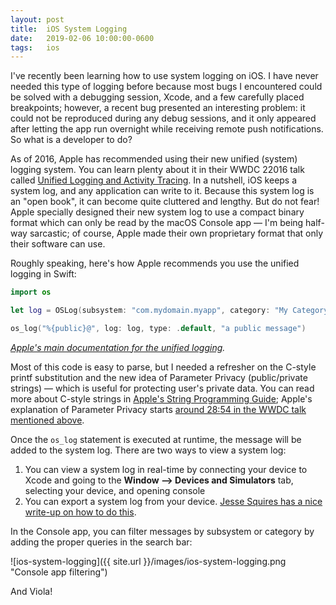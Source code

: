 ```yaml
---
layout: post
title:  iOS System Logging
date:   2019-02-06 10:00:00-0600
tags:   ios
---
```


I've recently been learning how to use system logging on iOS. I have never needed this type of logging before because most bugs I encountered could be solved with a debugging session, Xcode, and a few carefully placed breakpoints; however, a recent bug presented an interesting problem: it could not be reproduced during any debug sessions, and it only appeared after letting the app run overnight while receiving remote push notifications. So what is a developer to do?

As of 2016, Apple has recommended using their new unified (system) logging system. You can learn plenty about it in their WWDC 22016 talk called [Unified Logging and Activity Tracing](https://developer.apple.com/videos/play/wwdc2016/721/). In a nutshell, iOS keeps a system log, and any application can write to it. Because this system log is an "open book", it can become quite cluttered and lengthy. But do not fear! Apple specially designed their new system log to use a compact binary format which can only be read by the macOS Console app — I'm being half-way sarcastic; of course, Apple made their own proprietary format that only their software can use.

Roughly speaking, here's how Apple recommends you use the unified logging in Swift:

```swift
import os

let log = OSLog(subsystem: "com.mydomain.myapp", category: "My Category")

os_log("%{public}@", log: log, type: .default, "a public message")
```

_[Apple's main documentation for the unified logging](https://developer.apple.com/documentation/os/logging)._

Most of this code is easy to parse, but I needed a refresher on the C-style printf substitution and the new idea of Parameter Privacy (public/private strings) — which is useful for protecting user's private data. You can read more about C-style strings in [Apple's String Programming Guide](https://developer.apple.com/library/archive/documentation/Cocoa/Conceptual/Strings/Articles/formatSpecifiers.html); Apple's explanation of Parameter Privacy starts [around 28:54 in the WWDC talk mentioned above](https://developer.apple.com/videos/play/wwdc2016/721/?time=1734).

Once the `os_log` statement is executed at runtime, the message will be added to the system log. There are two ways to view a system log:

1. You can view a system log in real-time by connecting your device to Xcode and going to the **Window --> Devices and Simulators** tab, selecting your device, and opening console
2. You can export a system log from your device. [Jesse Squires has a nice write-up on how to do this](https://www.jessesquires.com/blog/how-to-sysdiagnose-ios/).

In the Console app, you can filter messages by subsystem or category by adding the proper queries in the search bar:

![ios-system-logging]({{ site.url }}/images/ios-system-logging.png "Console app filtering")

And Viola!
